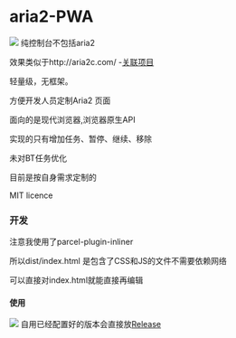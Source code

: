 # aria2-PWA
![](https://raw.githubusercontent.com/ame-yu/Aria2-PWA/master/docs/preview.png)
纯控制台不包括aria2

效果类似于http://aria2c.com/
-[关联项目](https://github.com/binux/yaaw)

轻量级，无框架。

方便开发人员定制Aria2 页面

面向的是现代浏览器,浏览器原生API

实现的只有增加任务、暂停、继续、移除

未对BT任务优化

目前是按自身需求定制的

MIT licence

### 开发
注意我使用了parcel-plugin-inliner

所以dist/index.html 是包含了CSS和JS的文件不需要依赖网络

可以直接对index.html就能直接再编辑
#### 使用
![](https://raw.githubusercontent.com/ame-yu/Aria2-PWA/master/docs/use.jpg)
自用已经配置好的版本会直接放[Release](https://github.com/ame-yu/aria2-ui-lite/releases)


